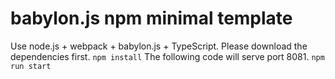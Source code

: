# babylon.js npm minimal template
Use node.js + webpack + babylon.js + TypeScript.
Please download the dependencies first.
`npm install`
The following code will serve port 8081.
`npm run start`